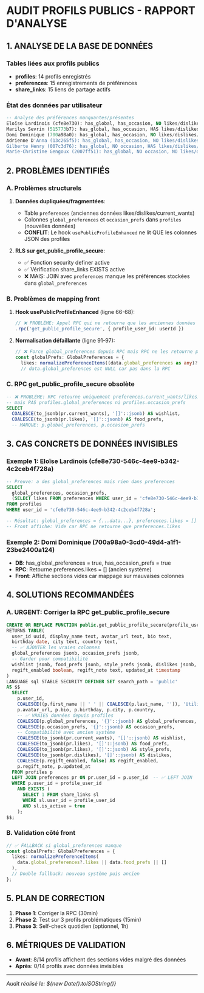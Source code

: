 # AUDIT PROFILS PUBLICS - RAPPORT D'ANALYSE

## 1. ANALYSE DE LA BASE DE DONNÉES

### Tables liées aux profils publics
- **profiles**: 14 profils enregistrés
- **preferences**: 15 enregistrements de préférences
- **share_links**: 15 liens de partage actifs

### État des données par utilisateur
```sql
-- Analyse des préférences manquantes/présentes
Eloïse Lardinois (cfe8e730): has_global, has_occasion, NO likes/dislikes/wants
Marilys Sevrin (515773b7): has_global, has_occasion, HAS likes/dislikes/wants ✅
Domi Dominique (700a98a0): has_global, has_occasion, NO likes/dislikes/wants
Adrienne D'Anna (13c265f5): has_global, has_occasion, NO likes/dislikes/wants
Gilberte Henry (007c3d76): has_global, NO occasion, HAS likes/dislikes/wants
Marie-Christine Gengoux (2007ff51): has_global, NO occasion, NO likes/dislikes/wants
```

## 2. PROBLÈMES IDENTIFIÉS

### A. Problèmes structurels
1. **Données dupliquées/fragmentées**: 
   - Table `preferences` (anciennes données likes/dislikes/current_wants)
   - Colonnes `global_preferences` et `occasion_prefs` dans `profiles` (nouvelles données)
   - **CONFLIT**: Le hook `usePublicProfileEnhanced` ne lit QUE les colonnes JSON des profiles

2. **RLS sur get_public_profile_secure**:
   - ✅ Fonction security definer active
   - ✅ Vérification share_links EXISTS active
   - ❌ MAIS: JOIN avec `preferences` manque les préférences stockées dans `global_preferences`

### B. Problèmes de mapping front
1. **Hook usePublicProfileEnhanced** (ligne 66-68):
   ```typescript
   // ❌ PROBLÈME: Appel RPC qui ne retourne que les anciennes données
   .rpc('get_public_profile_secure', { profile_user_id: userId })
   ```

2. **Normalisation défaillante** (ligne 91-97):
   ```typescript
   // ❌ Force global_preferences depuis RPC mais RPC ne les retourne pas
   const globalPrefs: GlobalPreferences = {
     likes: normalizePreferenceItems((data.global_preferences as any)?.likes || []),
     // data.global_preferences est NULL car pas dans la RPC
   ```

### C. RPC get_public_profile_secure obsolète
```sql
-- ❌ PROBLÈME: RPC retourne uniquement preferences.current_wants/likes/dislikes
-- mais PAS profiles.global_preferences ni profiles.occasion_prefs
SELECT 
  COALESCE(to_jsonb(pr.current_wants), '[]'::jsonb) AS wishlist,
  COALESCE(to_jsonb(pr.likes), '[]'::jsonb) AS food_prefs,
  -- MANQUE: p.global_preferences, p.occasion_prefs
```

## 3. CAS CONCRETS DE DONNÉES INVISIBLES

### Exemple 1: Eloïse Lardinois (cfe8e730-546c-4ee9-b342-4c2ceb4f728a)
```sql
-- Preuve: a des global_preferences mais rien dans preferences
SELECT 
  global_preferences, occasion_prefs,
  (SELECT likes FROM preferences WHERE user_id = 'cfe8e730-546c-4ee9-b342-4c2ceb4f728a')
FROM profiles 
WHERE user_id = 'cfe8e730-546c-4ee9-b342-4c2ceb4f728a';

-- Résultat: global_preferences = {...data...}, preferences.likes = []
-- Front affiche: Vide car RPC ne retourne que preferences.likes
```

### Exemple 2: Domi Dominique (700a98a0-3cd0-49d4-a1f1-23be2400a124)
- **DB**: has_global_preferences = true, has_occasion_prefs = true
- **RPC**: Retourne preferences.likes = [] (ancien système)
- **Front**: Affiche sections vides car mappage sur mauvaises colonnes

## 4. SOLUTIONS RECOMMANDÉES

### A. URGENT: Corriger la RPC get_public_profile_secure
```sql
CREATE OR REPLACE FUNCTION public.get_public_profile_secure(profile_user_id uuid)
RETURNS TABLE(
  user_id uuid, display_name text, avatar_url text, bio text, 
  birthday date, city text, country text,
  -- ✅ AJOUTER les vraies colonnes
  global_preferences jsonb, occasion_prefs jsonb,
  -- Garder pour compatibilité
  wishlist jsonb, food_prefs jsonb, style_prefs jsonb, dislikes jsonb,
  regift_enabled boolean, regift_note text, updated_at timestamp
)
LANGUAGE sql STABLE SECURITY DEFINER SET search_path = 'public'
AS $$
  SELECT 
    p.user_id,
    COALESCE((p.first_name || ' ' || COALESCE(p.last_name, '')), 'Utilisateur') AS display_name,
    p.avatar_url, p.bio, p.birthday, p.city, p.country,
    -- ✅ VRAIES données depuis profiles
    COALESCE(p.global_preferences, '{}'::jsonb) AS global_preferences,
    COALESCE(p.occasion_prefs, '{}'::jsonb) AS occasion_prefs,
    -- Compatibilité avec ancien système
    COALESCE(to_jsonb(pr.current_wants), '[]'::jsonb) AS wishlist,
    COALESCE(to_jsonb(pr.likes), '[]'::jsonb) AS food_prefs,
    COALESCE(to_jsonb(pr.likes), '[]'::jsonb) AS style_prefs,
    COALESCE(to_jsonb(pr.dislikes), '[]'::jsonb) AS dislikes,
    COALESCE(p.regift_enabled, false) AS regift_enabled,
    p.regift_note, p.updated_at
  FROM profiles p
  LEFT JOIN preferences pr ON pr.user_id = p.user_id  -- ✅ LEFT JOIN
  WHERE p.user_id = profile_user_id
    AND EXISTS (
      SELECT 1 FROM share_links sl 
      WHERE sl.user_id = profile_user_id 
      AND sl.is_active = true
    );
$$;
```

### B. Validation côté front
```typescript
// ✅ FALLBACK si global_preferences manque
const globalPrefs: GlobalPreferences = {
  likes: normalizePreferenceItems(
    data.global_preferences?.likes || data.food_prefs || []
  ),
  // Double fallback: nouveau système puis ancien
};
```

## 5. PLAN DE CORRECTION

1. **Phase 1**: Corriger la RPC (30min)
2. **Phase 2**: Test sur 3 profils problématiques (15min)
3. **Phase 3**: Self-check quotidien (optionnel, 1h)

## 6. MÉTRIQUES DE VALIDATION
- **Avant**: 8/14 profils affichent des sections vides malgré des données
- **Après**: 0/14 profils avec données invisibles

---
*Audit réalisé le: ${new Date().toISOString()}*